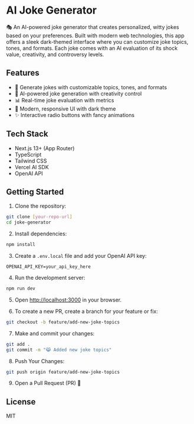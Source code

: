 # AI Joke Generator

🎭 An AI-powered joke generator that creates personalized, witty jokes based on your preferences. Built with modern web technologies, this app offers a sleek dark-themed interface where you can customize joke topics, tones, and formats. Each joke comes with an AI evaluation of its shock value, creativity, and controversy levels.

## Features

- 🎯 Generate jokes with customizable topics, tones, and formats
- 🧠 AI-powered joke generation with creativity control
- 📊 Real-time joke evaluation with metrics
- 🌙 Modern, responsive UI with dark theme
- ✨ Interactive radio buttons with fancy animations

## Tech Stack

- Next.js 13+ (App Router)
- TypeScript
- Tailwind CSS
- Vercel AI SDK
- OpenAI API

## Getting Started

1. Clone the repository:
```bash
git clone [your-repo-url]
cd joke-generator
```

2. Install dependencies:
```bash
npm install
```

3. Create a `.env.local` file and add your OpenAI API key:
```
OPENAI_API_KEY=your_api_key_here
```

4. Run the development server:
```bash
npm run dev
```

5. Open [http://localhost:3000](http://localhost:3000) in your browser.

6. To create a new PR, create a branch for your feature or fix:
```bash
git checkout -b feature/add-new-joke-topics
```

7. Make and commit your changes:
```bash
git add .
git commit -m "😹 Added new joke topics"
```

8. Push Your Changes:
```bash
git push origin feature/add-new-joke-topics
```

9. Open a Pull Request (PR) 🎉

## License

MIT
